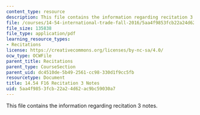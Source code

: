 ```yaml
---
content_type: resource
description: This file contains the information regarding recitation 3 notes.
file: /courses/14-54-international-trade-fall-2016/5aa4f9853fcb22a24d62ac9bc59030a7_MIT14_54F16_Recitation3.pdf
file_size: 135838
file_type: application/pdf
learning_resource_types:
- Recitations
license: https://creativecommons.org/licenses/by-nc-sa/4.0/
ocw_type: OCWFile
parent_title: Recitations
parent_type: CourseSection
parent_uid: dc4510de-5b49-2561-cc98-330d1f9cc5fb
resourcetype: Document
title: 14.54 F16 Recitation 3 Notes
uid: 5aa4f985-3fcb-22a2-4d62-ac9bc59030a7
---
```

This file contains the information regarding recitation 3 notes.